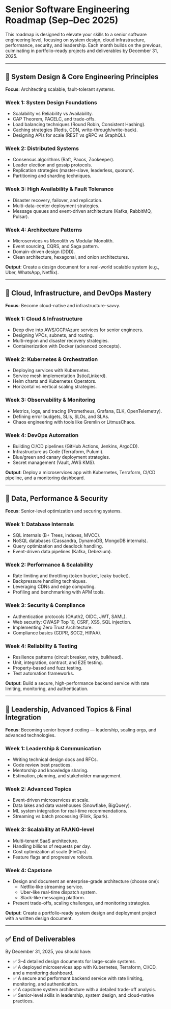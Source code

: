 # Senior Software Engineering Roadmap (Sep–Dec 2025)

This roadmap is designed to elevate your skills to a senior software engineering level, focusing on system design, cloud infrastructure, performance, security, and leadership. Each month builds on the previous, culminating in portfolio-ready projects and deliverables by December 31, 2025.

---

## 📍 System Design & Core Engineering Principles
**Focus**: Architecting scalable, fault-tolerant systems.

### Week 1: System Design Foundations
- Scalability vs Reliability vs Availability.
- CAP Theorem, PACELC, and trade-offs.
- Load balancing techniques (Round Robin, Consistent Hashing).
- Caching strategies (Redis, CDN, write-through/write-back).
- Designing APIs for scale (REST vs gRPC vs GraphQL).

### Week 2: Distributed Systems
- Consensus algorithms (Raft, Paxos, Zookeeper).
- Leader election and gossip protocols.
- Replication strategies (master-slave, leaderless, quorum).
- Partitioning and sharding techniques.

### Week 3: High Availability & Fault Tolerance
- Disaster recovery, failover, and replication.
- Multi-data-center deployment strategies.
- Message queues and event-driven architecture (Kafka, RabbitMQ, Pulsar).

### Week 4: Architecture Patterns
- Microservices vs Monolith vs Modular Monolith.
- Event sourcing, CQRS, and Saga pattern.
- Domain-driven design (DDD).
- Clean architecture, hexagonal, and onion architectures.

**Output**: Create a design document for a real-world scalable system (e.g., Uber, WhatsApp, Netflix).

---

## 📍 Cloud, Infrastructure, and DevOps Mastery
**Focus**: Become cloud-native and infrastructure-savvy.

### Week 1: Cloud & Infrastructure
- Deep dive into AWS/GCP/Azure services for senior engineers.
- Designing VPCs, subnets, and routing.
- Multi-region and disaster recovery strategies.
- Containerization with Docker (advanced concepts).

### Week 2: Kubernetes & Orchestration
- Deploying services with Kubernetes.
- Service mesh implementation (Istio/Linkerd).
- Helm charts and Kubernetes Operators.
- Horizontal vs vertical scaling strategies.

### Week 3: Observability & Monitoring
- Metrics, logs, and tracing (Prometheus, Grafana, ELK, OpenTelemetry).
- Defining error budgets, SLIs, SLOs, and SLAs.
- Chaos engineering with tools like Gremlin or LitmusChaos.

### Week 4: DevOps Automation
- Building CI/CD pipelines (GitHub Actions, Jenkins, ArgoCD).
- Infrastructure as Code (Terraform, Pulumi).
- Blue/green and canary deployment strategies.
- Secret management (Vault, AWS KMS).

**Output**: Deploy a microservices app with Kubernetes, Terraform, CI/CD pipeline, and a monitoring dashboard.

---

## 📍 Data, Performance & Security
**Focus**: Senior-level optimization and securing systems.

### Week 1: Database Internals
- SQL internals (B+ Trees, indexes, MVCC).
- NoSQL databases (Cassandra, DynamoDB, MongoDB internals).
- Query optimization and deadlock handling.
- Event-driven data pipelines (Kafka, Debezium).

### Week 2: Performance & Scalability
- Rate limiting and throttling (token bucket, leaky bucket).
- Backpressure handling techniques.
- Leveraging CDNs and edge computing.
- Profiling and benchmarking with APM tools.

### Week 3: Security & Compliance
- Authentication protocols (OAuth2, OIDC, JWT, SAML).
- Web security: OWASP Top 10, CSRF, XSS, SQL injection.
- Implementing Zero Trust Architecture.
- Compliance basics (GDPR, SOC2, HIPAA).

### Week 4: Reliability & Testing
- Resilience patterns (circuit breaker, retry, bulkhead).
- Unit, integration, contract, and E2E testing.
- Property-based and fuzz testing.
- Test automation frameworks.

**Output**: Build a secure, high-performance backend service with rate limiting, monitoring, and authentication.

---

## 📍 Leadership, Advanced Topics & Final Integration
**Focus**: Becoming senior beyond coding — leadership, scaling orgs, and advanced technologies.

### Week 1: Leadership & Communication
- Writing technical design docs and RFCs.
- Code review best practices.
- Mentorship and knowledge sharing.
- Estimation, planning, and stakeholder management.

### Week 2: Advanced Topics
- Event-driven microservices at scale.
- Data lakes and data warehouses (Snowflake, BigQuery).
- ML system integration for real-time recommendations.
- Streaming vs batch processing (Flink, Spark).

### Week 3: Scalability at FAANG-level
- Multi-tenant SaaS architecture.
- Handling billions of requests per day.
- Cost optimization at scale (FinOps).
- Feature flags and progressive rollouts.

### Week 4: Capstone
- Design and document an enterprise-grade architecture (choose one):
  - Netflix-like streaming service.
  - Uber-like real-time dispatch system.
  - Slack-like messaging platform.
- Present trade-offs, scaling challenges, and monitoring strategies.

**Output**: Create a portfolio-ready system design and deployment project with a written design document.

---

## ✅ End of Deliverables
By December 31, 2025, you should have:

- ✅ 3–4 detailed design documents for large-scale systems.
- ✅ A deployed microservices app with Kubernetes, Terraform, CI/CD, and a monitoring dashboard.
- ✅ A secure and performant backend service with rate limiting, monitoring, and authentication.
- ✅ A capstone system architecture with a detailed trade-off analysis.
- ✅ Senior-level skills in leadership, system design, and cloud-native practices.
